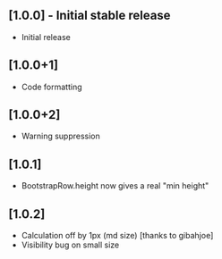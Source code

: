 ## [1.0.0] - Initial stable release

* Initial release
 
## [1.0.0+1]

* Code formatting

## [1.0.0+2]

* Warning suppression

## [1.0.1]

* BootstrapRow.height now gives a real "min height"

## [1.0.2]

* Calculation off by 1px (md size) [thanks to gibahjoe]
* Visibility bug on small size

